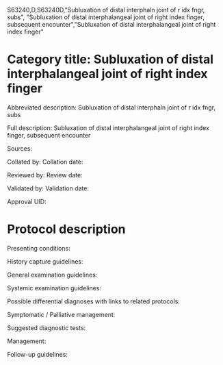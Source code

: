 S63240,D,S63240D,"Subluxation of distal interphaln joint of r idx fngr, subs", "Subluxation of distal interphalangeal joint of right index finger, subsequent encounter","Subluxation of distal interphalangeal joint of right index finger"
# Category title: Subluxation of distal interphalangeal joint of right index finger

Abbreviated description: Subluxation of distal interphaln joint of r idx fngr, subs

Full description: Subluxation of distal interphalangeal joint of right index finger, subsequent encounter

Sources:

Collated by:
Collation date:

Reviewed by:
Review date:

Validated by:
Validation date:

Approval UID:

# Protocol description

Presenting conditions:

History capture guidelines:

General examination guidelines:

Systemic examination guidelines:

Possible differential diagnoses with links to related protocols:

Symptomatic / Palliative management:

Suggested diagnostic tests:

Management:

Follow-up guidelines:
